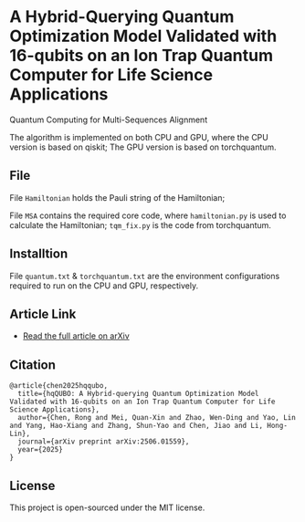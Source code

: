 # A Hybrid-Querying Quantum Optimization Model Validated with 16-qubits on an Ion Trap Quantum Computer for Life Science Applications
Quantum Computing for Multi-Sequences Alignment

The algorithm is implemented on both CPU and GPU, where the CPU version is based on qiskit; The GPU version is based on torchquantum.

## File
File `Hamiltonian` holds the Pauli string of the Hamiltonian;

File `MSA` contains the required core code, where `hamiltonian.py` is used to calculate the Hamiltonian; `tqm_fix.py` is the code from torchquantum.

## Installtion
File `quantum.txt` & `torchquantum.txt` are the environment configurations required to run on the CPU and GPU, respectively.

## Article Link
- [Read the full article on arXiv](https://arxiv.org/abs/2506.01559)

## Citation
```
@article{chen2025hqqubo,
  title={hqQUBO: A Hybrid-querying Quantum Optimization Model Validated with 16-qubits on an Ion Trap Quantum Computer for Life Science Applications},
  author={Chen, Rong and Mei, Quan-Xin and Zhao, Wen-Ding and Yao, Lin and Yang, Hao-Xiang and Zhang, Shun-Yao and Chen, Jiao and Li, Hong-Lin},
  journal={arXiv preprint arXiv:2506.01559},
  year={2025}
}
```

## License

This project is open-sourced under the MIT license.

